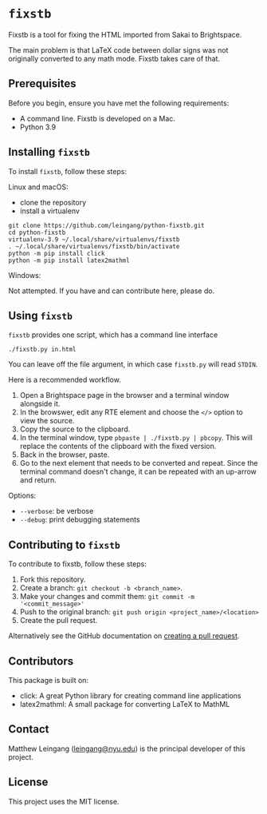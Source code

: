 # `fixstb`

Fixstb is a tool for fixing the HTML imported from Sakai to Brightspace.

The main problem is that LaTeX code between dollar signs was not originally
converted to any math mode. Fixstb takes care of that.

## Prerequisites

Before you begin, ensure you have met the following requirements:

* A command line.  Fixstb is developed on a Mac.
* Python 3.9

## Installing `fixstb`

To install `fixstb`, follow these steps:

Linux and macOS:

* clone the repository
* install a virtualenv

```shell
git clone https://github.com/leingang/python-fixstb.git
cd python-fixstb
virtualenv-3.9 ~/.local/share/virtualenvs/fixstb
. ~/.local/share/virtualenvs/fixstb/bin/activate
python -m pip install click
python -m pip install latex2mathml
```

Windows:

Not attempted.  If you have and can contribute here, please do.

## Using `fixstb`

`fixstb` provides one script, which has a command line interface

```
./fixstb.py in.html
```

You can leave off the file argument, in which case `fixstb.py` will read
`STDIN`.

Here is a recommended workflow.

1. Open a Brightspace page in the browser and a terminal window alongside it.
2. In the browswer, edit any RTE element and choose the `</>` option to view the source.
3. Copy the source to the clipboard.
4. In the terminal window, type `pbpaste | ./fixstb.py | pbcopy`.  This will replace the contents of the clipboard with the fixed version.
5. Back in the browser, paste.
6. Go to the next element that needs to be converted and repeat.  Since the terminal command doesn't change, it can be repeated with an up-arrow and return.

Options:

* `--verbose`: be verbose
* `--debug`: print debugging statements

## Contributing to `fixstb`
<!--- If your README is long or you have some specific process or steps you want contributors to follow, consider creating a separate CONTRIBUTING.md file--->
To contribute to fixstb, follow these steps:

1. Fork this repository.
2. Create a branch: `git checkout -b <branch_name>`.
3. Make your changes and commit them: `git commit -m '<commit_message>'`
4. Push to the original branch: `git push origin <project_name>/<location>`
5. Create the pull request.

Alternatively see the GitHub documentation on [creating a pull request](https://help.github.com/en/github/collaborating-with-issues-and-pull-requests/creating-a-pull-request).

## Contributors

This package is built on:

* click: A great Python library for creating command line applications
* latex2mathml: A small package for converting LaTeX to MathML

## Contact

Matthew Leingang (leingang@nyu.edu) is the principal developer of this project.

## License

This project uses the MIT license.
